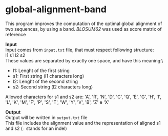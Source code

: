 # global-alignment-band

This program improves the computation of the optimal global alignment of two sequences, by using a band.
_BLOSUM62_ was used as score matrix of reference

**Input**\
Input comes from `input.txt` file, that must respect following structure:\
l1 s1 l2 s2\
These values are separated by exactly one space, and have this meaning:\
- l1: Lenght of the first string
- s1: First string (l1 characters long)
- l2: Lenght of the second string
- s2: Second string (l2 characters long)

Allowed characters for s1 and s2 are: 'A', 'R', 'N', 'D', 'C', 'Q', 'E', 'G', 'H', 'I', 'L', 'K', 'M', 'F', 'P', 'S', 'T', 'W', 'Y', 'V', 'B', 'Z' e 'X'

**Output**\
Output will be written in `output.txt` file\
This file includes the alignment value and the representation of aligned s1 and s2 (`-` stands for an indel)
